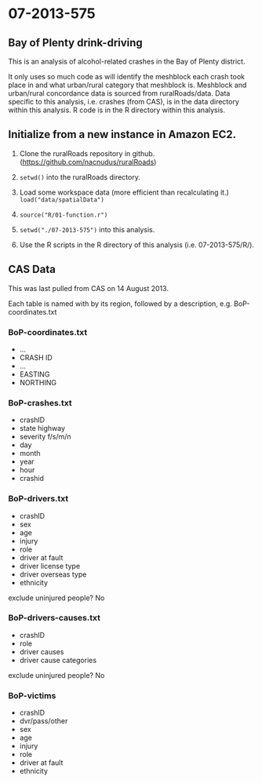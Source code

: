 07-2013-575
===========
Bay of Plenty drink-driving
---------------------------

This is an analysis of alcohol-related crashes in the Bay of Plenty district.

It only uses so much code as will identify the meshblock each crash took place in and what urban/rural category that meshblock is.  Meshblock and urban/rural concordance data is sourced from ruralRoads/data.  Data specific to this analysis, i.e. crashes (from CAS), is in the data directory within this analysis.  R code is in the R directory within this analysis.

Initialize from a new instance in Amazon EC2.
---------------------------------------------
1.  Clone the ruralRoads repository in github.
(https://github.com/nacnudus/ruralRoads)

1.  `setwd()` into the ruralRoads directory.

1.  Load some workspace data (more efficient than recalculating it.)
`load("data/spatialData")`

1.  `source("R/01-function.r")`

1.  `setwd("./07-2013-575")` into this analysis.

1.  Use the R scripts in the R directory of this analysis (i.e. 07-2013-575/R/).


CAS Data
--------
This was last pulled from CAS on 14 August 2013.

Each table is named with by its region, followed by a description, e.g. BoP-coordinates.txt

### BoP-coordinates.txt
* ...
* CRASH ID
* ...
* EASTING
* NORTHING

### BoP-crashes.txt
* crashID
* state highway
* severity f/s/m/n
* day
* month
* year
* hour
* crashid

### BoP-drivers.txt
* crashID
* sex
* age
* injury
* role
* driver at fault
* driver license type
* driver overseas type
* ethnicity

exclude uninjured people? No

### BoP-drivers-causes.txt
* crashID
* role
* driver causes
* driver cause categories

exclude uninjured people? No

### BoP-victims
* crashID
* dvr/pass/other
* sex
* age
* injury
* role
* driver at fault
* ethnicity
